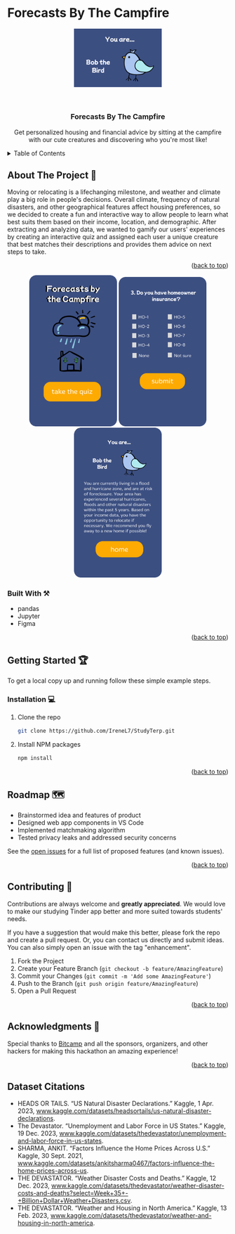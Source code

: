 # Forecasts By The Campfire

<a name="readme-top"></a>

<!-- PROJECT LOGO -->
<p align="center">
  <img src="Frame 12 (1).png" alt="app" width="200">
</p>
<br />
<div align="center">
  <a href="https://github.com/RachelK23/Forecasts-by-the-Campfire"></a>

<h3 align="center" font-size=36px>Forecasts By The Campfire</h3>

  <p align="center">
    Get personalized housing and financial advice by sitting at the campfire with our cute creatures and discovering who you're most like!
    <br />
  </p>
</div>

<!-- TABLE OF CONTENTS -->
<details>
  <summary>Table of Contents</summary>
  <ol>
    <li>
      <a href="#about-the-project">About The Project</a>
      <ul>
        <li><a href="#built-with">Built With</a></li>
      </ul>
    </li>
    <li>
      <a href="#getting-started">Getting Started</a>
      <ul>
        <li><a href="#installation">Installation</a></li>
      </ul>
    </li>
    <li><a href="#roadmap">Roadmap</a></li>
    <li><a href="#contributing">Contributing</a></li>
    <li><a href="#acknowledgments">Acknowledgments</a></li>
  </ol>
</details>

<!-- ABOUT THE PROJECT -->
## About The Project 📘

Moving or relocating is a lifechanging milestone, and weather and climate play a big role in people's decisions. Overall climate, frequency of natural disasters, and other geographical features affect housing preferences, so we decided to create a fun and interactive way to allow people to learn what best suits them based on their income, location, and demographic. After extracting and analyzing data, we wanted to gamify our users' experiences by creating an interactive quiz and assigned each user a unique creature that best matches their descriptions and provides them advice on next steps to take.
<p align="right">(<a href="#readme-top">back to top</a>)</p>

<p align="center">
  <img src="Frame 1.png" alt="app" width="200">
  <img src="Frame 4.png" alt="app" width="200">
  <img src="Frame 12.png" alt="app" width="200">
</p>

### Built With ⚒️

* pandas
* Jupyter
* Figma

<p align="right">(<a href="#readme-top">back to top</a>)</p>

<!-- GETTING STARTED -->
## Getting Started 🏆

To get a local copy up and running follow these simple example steps.

### Installation 💻

1. Clone the repo
   ```sh
   git clone https://github.com/IreneL7/StudyTerp.git
   ```
3. Install NPM packages
   ```sh
   npm install
   ```

<p align="right">(<a href="#readme-top">back to top</a>)</p>

<!-- ROADMAP -->
## Roadmap 🗺️

- Brainstormed idea and features of product
- Designed web app components in VS Code
- Implemented matchmaking algorithm
- Tested privacy leaks and addressed security concerns

See the [open issues](https://github.com/IreneL7/StudyTerp/issues) for a full list of proposed features (and known issues).

<p align="right">(<a href="#readme-top">back to top</a>)</p>

<!-- CONTRIBUTING -->
## Contributing 🤚

Contributions are always welcome and **greatly appreciated**. We would love to make our studying Tinder app better and more suited towards students' needs. 

If you have a suggestion that would make this better, please fork the repo and create a pull request. Or, you can contact us directly and submit ideas. You can also simply open an issue with the tag "enhancement".

1. Fork the Project
2. Create your Feature Branch (`git checkout -b feature/AmazingFeature`)
3. Commit your Changes (`git commit -m 'Add some AmazingFeature'`)
4. Push to the Branch (`git push origin feature/AmazingFeature`)
5. Open a Pull Request

<p align="right">(<a href="#readme-top">back to top</a>)</p>

<!-- ACKNOWLEDGMENTS -->
## Acknowledgments 💙

Special thanks to [Bitcamp](https://bit.camp/) and all the sponsors, organizers, and other hackers for making this hackathon an amazing experience!

<p align="right">(<a href="#readme-top">back to top</a>)</p>

## Dataset Citations
* HEADS OR TAILS. “US Natural Disaster Declarations.” Kaggle, 1 Apr. 2023, www.kaggle.com/datasets/headsortails/us-natural-disaster-declarations.
* The Devastator. “Unemployment and Labor Force in US States.” Kaggle, 19 Dec. 2023, www.kaggle.com/datasets/thedevastator/unemployment-and-labor-force-in-us-states.
* SHARMA, ANKIT. “Factors Influence the Home Prices Across U.S.” Kaggle, 30 Sept. 2021, www.kaggle.com/datasets/ankitsharma0467/factors-influence-the-home-prices-across-us.
* THE DEVASTATOR. “Weather Disaster Costs and Deaths.” Kaggle, 12 Dec. 2023, www.kaggle.com/datasets/thedevastator/weather-disaster-costs-and-deaths?select=Week+35+-+Billion+Dollar+Weather+Disasters.csv.
* THE DEVASTATOR. “Weather and Housing in North America.” Kaggle, 13 Feb. 2023, www.kaggle.com/datasets/thedevastator/weather-and-housing-in-north-america.
